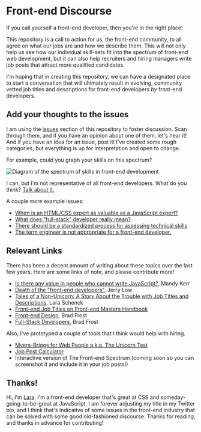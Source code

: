 # Front-end Discourse

If you call yourself a front-end developer, then you're in the right place! 

This repository is a call to action for us, the front-end community, to all agree on what our jobs are and how we describe them. This will not only help us see how our individual skill-sets fit into the spectrum of front-end web development, but it can also help recruiters and hiring managers write job posts that attract more qualified candidates.

I'm hoping that in creating this repository, we can have a designated place to start a conversation that will ultimately result in evolving, community vetted job titles and descriptions for front-end developers *by* front-end developers.

## Add your thoughts to the issues

I am using the [issues](https://github.com/laras126/front-end-discourse/issues/) section of this repository to foster discussion. Scan through them, and if you have an opinion about one of them, let's hear it! And if you have an idea for an issue, post it! I've created some rough categories, but everything is up for interpretation and open to change.

For example, could you graph your skills on this spectrum? 

![Diagram of the spectrum of skills in front-end development](https://notlaura.com/wp-content/uploads/2017/10/fe-spectrum.png)

I can, but I'm not representative of all front-end developers. What do you think? [Talk about it.](https://github.com/laras126/front-end-discourse/issues/2)

A couple more example issues:
- [When is an HTML/CSS expert as valuable as a JavaScript expert?](https://github.com/laras126/front-end-discourse/issues/7)
- [What does "full-stack" developer really mean?](https://github.com/laras126/front-end-discourse/issues/8)
- [There should be a standardized process for assessing technical skills](https://github.com/laras126/front-end-discourse/issues/4)
- [The term engineer is not appropriate for a front-end developer.](https://github.com/laras126/front-end-discourse/issues/3)

## Relevant Links

There has been a decent amount of writing about these topics over the last few years. Here are some links of note, and please contribute more!

* [Is there any value in people who cannot write JavaScript?](https://medium.com/@mandy.michael/is-there-any-value-in-people-who-cannot-write-javascript-d0a66b16de06), Mandy Kerr
* [Death of the "front-end developers"](https://medium.com/@jerrylowm/the-death-of-front-end-developers-803a95e0f411), Jerry Low
* [Tales of a Non-Unicorn: A Story About the Trouble with Job Titles and Descriptions](https://css-tricks.com/tales-of-a-non-unicorn-a-story-about-the-trouble-with-job-titles-and-descriptions/), Lara Schenck
* [Front-end Job Titles on Front-end Masters Handbook](https://frontendmasters.com/books/front-end-handbook/2017/practice/types-of-front-end-dev.html)
* [Front-end Design](http://bradfrost.com/blog/post/frontend-design/), Brad Frost
* [Full-Stack Developers](http://bradfrost.com/blog/post/full-stack-developers/), Brad Frost

Also, I've prototyped a couple of tools that I think would help with hiring. 

* [Myers-Briggs for Web People a.k.a. The Unicorn Test](https://codepen.io/laras126/pen/gRZMrJ)
* [Job Post Calculator](https://codepen.io/laras126/pen/zGEgVP)
* Interactive version of The Front-end Spectrum (coming soon so you can screenshot it and include it in your job posts!)

## Thanks!

Hi, I'm [Lara](https://notlaura.com). I'm a front-end developer that's great at CSS and someday-going-to-be-great at JavaScript. I am forever adjusting my title in my Twitter bio, and I think that's indicative of some issues in the front-end industry that can be solved with some good old-fashioned discourse. Thanks for reading, and thanks in advance for contributing! 

